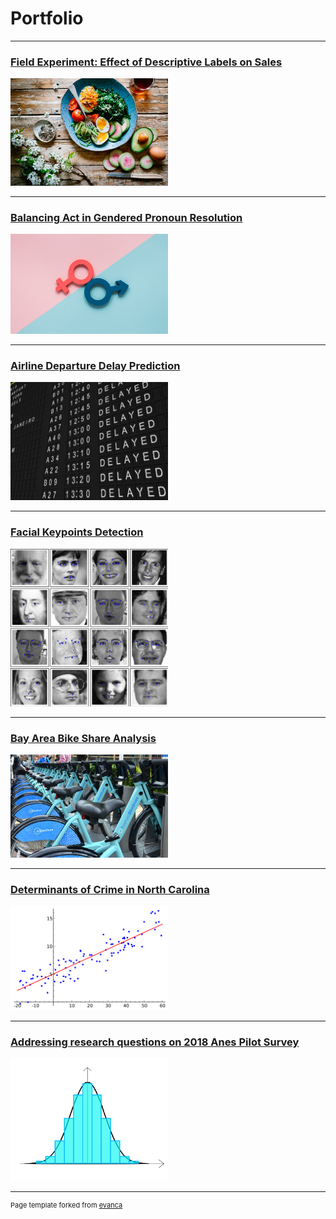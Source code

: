 # Portfolio

---
### [Field Experiment: Effect of Descriptive Labels on Sales](/images/Effect_of_Descriptive_Labels.pdf)
<img src="images/Food_Experiment.jpeg?raw=true" width="50%" height="50%"/> 

---
### [Balancing Act in Gendered Pronoun Resolution](https://github.com/nsandadi/Coreference-Resolution)
<img src="images/genderequality.jpeg?raw=true" width="50%" height="50%"/> 

---
### [Airline Departure Delay Prediction](/airline_delay_pred.md)
<img src="images/Delayed.jpg?raw=true" width="50%" height="50%"/>

---
### [Facial Keypoints Detection](/facial_keypoints_detection.md)
<img src="images/Facial_Keypoints_Kaggle2.png?raw=true" width="50%" height="50%"/>

---
### [Bay Area Bike Share Analysis](/pdf/BayArea_Bikeshare_Analysis.pdf)
<img src="images/BikeShare.jpg?raw=true" width="50%" height="50%"/>

---
### [Determinants of Crime in North Carolina](/pdf/Lab3-DeterminantsOfCrime.pdf)
<img src="images/Linear_regression.png?raw=true" width="50%" height="50%"/>

---
### [Addressing research questions on 2018 Anes Pilot Survey](/pdf/Lab2-ComparingMeans.pdf)
<img src="images/histogram-normal-distribution.png?raw=true" width="50%" height="50%"/>





---
<p style="font-size:11px">Page template forked from <a href="https://github.com/evanca/quick-portfolio">evanca</a></p>

